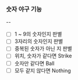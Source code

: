 ### 숫자 야구 기능
--
- [ ] 1 ~ 9의 숫자인지 판별
- [ ] 3자리의 숫자인지 판별
- [ ] 중복된 숫자가 아닌 지 판별
- [ ] 위치, 숫자가 같다면 Strike
- [ ] 숫자만 같다면 Ball
- [ ] 모두 같지 않다면 Nothing
